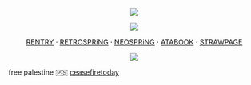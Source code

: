 <p align="center">
<img src="https://files.catbox.moe/ar5wzd.png"ex=6633d46c&is=663282ec&hm=259337d346199d87776791ec170801a253cbf972ed40197a8dbf089102076007&=&format=webp&quality=lossless">

<p align="center">
<img src="https://files.catbox.moe/c7zv6j.png">

<p align="center"

[RENTRY](https://rentry.co/ied) ‧ [RETROSPRiNG](https://retrospring.net/@narancia) ‧ [NEOSPRiNG](https://neospring.org/@narancia) ‧ [ATABOOK](https://fennebat.atabook.org/) ‧ [STRAWPAGE](https://narasito.straw.page)
</p>

<p align="center">
<img src="https://files.catbox.moe/p0sztg.png"ex=6633d474&is=663282f4&hm=7dc4c702d5a0b40cffca6f3cc9e7bb18406df5cabf5c3eb1c7e3e2160ea89669&=&format=webp&quality=lossless">

free palestine 🇵🇸
[ceasefiretoday](https://ceasefiretoday.com/)
